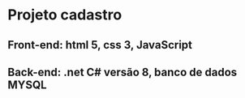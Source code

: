# Projeto cadastro

## Front-end: html 5, css 3, JavaScript

## Back-end: .net C# versão 8, banco de dados MYSQL
